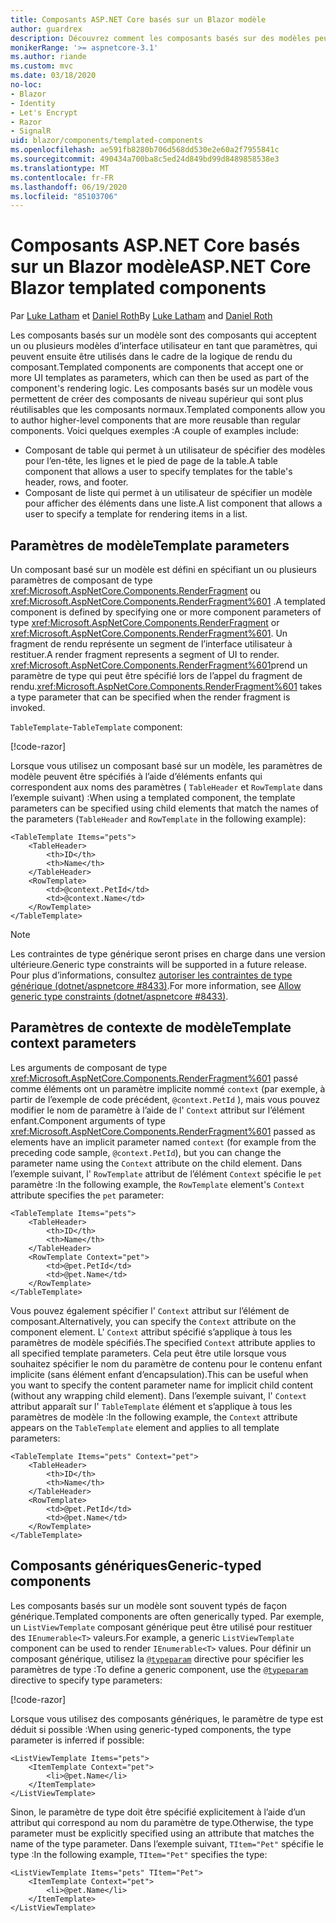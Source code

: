 ```yaml
---
title: Composants ASP.NET Core basés sur un Blazor modèle
author: guardrex
description: Découvrez comment les composants basés sur des modèles peuvent accepter un ou plusieurs modèles d’interface utilisateur en tant que paramètres, qui peuvent ensuite être utilisés dans le cadre de la logique de rendu du composant.
monikerRange: '>= aspnetcore-3.1'
ms.author: riande
ms.custom: mvc
ms.date: 03/18/2020
no-loc:
- Blazor
- Identity
- Let's Encrypt
- Razor
- SignalR
uid: blazor/components/templated-components
ms.openlocfilehash: ae591fb8280b706d568dd530e2e60a2f7955841c
ms.sourcegitcommit: 490434a700ba8c5ed24d849bd99d8489858538e3
ms.translationtype: MT
ms.contentlocale: fr-FR
ms.lasthandoff: 06/19/2020
ms.locfileid: "85103706"
---
```

# <a name="aspnet-core-blazor-templated-components"></a><span data-ttu-id="41ca8-103">Composants ASP.NET Core basés sur un Blazor modèle</span><span class="sxs-lookup"><span data-stu-id="41ca8-103">ASP.NET Core Blazor templated components</span></span>

<span data-ttu-id="41ca8-104">Par [Luke Latham](https://github.com/guardrex) et [Daniel Roth](https://github.com/danroth27)</span><span class="sxs-lookup"><span data-stu-id="41ca8-104">By [Luke Latham](https://github.com/guardrex) and [Daniel Roth](https://github.com/danroth27)</span></span>

<span data-ttu-id="41ca8-105">Les composants basés sur un modèle sont des composants qui acceptent un ou plusieurs modèles d’interface utilisateur en tant que paramètres, qui peuvent ensuite être utilisés dans le cadre de la logique de rendu du composant.</span><span class="sxs-lookup"><span data-stu-id="41ca8-105">Templated components are components that accept one or more UI templates as parameters, which can then be used as part of the component's rendering logic.</span></span> <span data-ttu-id="41ca8-106">Les composants basés sur un modèle vous permettent de créer des composants de niveau supérieur qui sont plus réutilisables que les composants normaux.</span><span class="sxs-lookup"><span data-stu-id="41ca8-106">Templated components allow you to author higher-level components that are more reusable than regular components.</span></span> <span data-ttu-id="41ca8-107">Voici quelques exemples :</span><span class="sxs-lookup"><span data-stu-id="41ca8-107">A couple of examples include:</span></span>

* <span data-ttu-id="41ca8-108">Composant de table qui permet à un utilisateur de spécifier des modèles pour l’en-tête, les lignes et le pied de page de la table.</span><span class="sxs-lookup"><span data-stu-id="41ca8-108">A table component that allows a user to specify templates for the table's header, rows, and footer.</span></span>
* <span data-ttu-id="41ca8-109">Composant de liste qui permet à un utilisateur de spécifier un modèle pour afficher des éléments dans une liste.</span><span class="sxs-lookup"><span data-stu-id="41ca8-109">A list component that allows a user to specify a template for rendering items in a list.</span></span>

## <a name="template-parameters"></a><span data-ttu-id="41ca8-110">Paramètres de modèle</span><span class="sxs-lookup"><span data-stu-id="41ca8-110">Template parameters</span></span>

<span data-ttu-id="41ca8-111">Un composant basé sur un modèle est défini en spécifiant un ou plusieurs paramètres de composant de type <xref:Microsoft.AspNetCore.Components.RenderFragment> ou <xref:Microsoft.AspNetCore.Components.RenderFragment%601> .</span><span class="sxs-lookup"><span data-stu-id="41ca8-111">A templated component is defined by specifying one or more component parameters of type <xref:Microsoft.AspNetCore.Components.RenderFragment> or <xref:Microsoft.AspNetCore.Components.RenderFragment%601>.</span></span> <span data-ttu-id="41ca8-112">Un fragment de rendu représente un segment de l’interface utilisateur à restituer.</span><span class="sxs-lookup"><span data-stu-id="41ca8-112">A render fragment represents a segment of UI to render.</span></span> <span data-ttu-id="41ca8-113"><xref:Microsoft.AspNetCore.Components.RenderFragment%601>prend un paramètre de type qui peut être spécifié lors de l’appel du fragment de rendu.</span><span class="sxs-lookup"><span data-stu-id="41ca8-113"><xref:Microsoft.AspNetCore.Components.RenderFragment%601> takes a type parameter that can be specified when the render fragment is invoked.</span></span>

<span data-ttu-id="41ca8-114">`TableTemplate`-</span><span class="sxs-lookup"><span data-stu-id="41ca8-114">`TableTemplate` component:</span></span>

[!code-razor[](../common/samples/3.x/BlazorWebAssemblySample/Components/TableTemplate.razor)]

<span data-ttu-id="41ca8-115">Lorsque vous utilisez un composant basé sur un modèle, les paramètres de modèle peuvent être spécifiés à l’aide d’éléments enfants qui correspondent aux noms des paramètres ( `TableHeader` et `RowTemplate` dans l’exemple suivant) :</span><span class="sxs-lookup"><span data-stu-id="41ca8-115">When using a templated component, the template parameters can be specified using child elements that match the names of the parameters (`TableHeader` and `RowTemplate` in the following example):</span></span>

```razor
<TableTemplate Items="pets">
    <TableHeader>
        <th>ID</th>
        <th>Name</th>
    </TableHeader>
    <RowTemplate>
        <td>@context.PetId</td>
        <td>@context.Name</td>
    </RowTemplate>
</TableTemplate>
```

> [!NOTE]
> <span data-ttu-id="41ca8-116">Les contraintes de type générique seront prises en charge dans une version ultérieure.</span><span class="sxs-lookup"><span data-stu-id="41ca8-116">Generic type constraints will be supported in a future release.</span></span> <span data-ttu-id="41ca8-117">Pour plus d’informations, consultez [autoriser les contraintes de type générique (dotnet/aspnetcore #8433)](https://github.com/dotnet/aspnetcore/issues/8433).</span><span class="sxs-lookup"><span data-stu-id="41ca8-117">For more information, see [Allow generic type constraints (dotnet/aspnetcore #8433)](https://github.com/dotnet/aspnetcore/issues/8433).</span></span>

## <a name="template-context-parameters"></a><span data-ttu-id="41ca8-118">Paramètres de contexte de modèle</span><span class="sxs-lookup"><span data-stu-id="41ca8-118">Template context parameters</span></span>

<span data-ttu-id="41ca8-119">Les arguments de composant de type <xref:Microsoft.AspNetCore.Components.RenderFragment%601> passé comme éléments ont un paramètre implicite nommé `context` (par exemple, à partir de l’exemple de code précédent, `@context.PetId` ), mais vous pouvez modifier le nom de paramètre à l’aide de l' `Context` attribut sur l’élément enfant.</span><span class="sxs-lookup"><span data-stu-id="41ca8-119">Component arguments of type <xref:Microsoft.AspNetCore.Components.RenderFragment%601> passed as elements have an implicit parameter named `context` (for example from the preceding code sample, `@context.PetId`), but you can change the parameter name using the `Context` attribute on the child element.</span></span> <span data-ttu-id="41ca8-120">Dans l’exemple suivant, l' `RowTemplate` attribut de l’élément `Context` spécifie le `pet` paramètre :</span><span class="sxs-lookup"><span data-stu-id="41ca8-120">In the following example, the `RowTemplate` element's `Context` attribute specifies the `pet` parameter:</span></span>

```razor
<TableTemplate Items="pets">
    <TableHeader>
        <th>ID</th>
        <th>Name</th>
    </TableHeader>
    <RowTemplate Context="pet">
        <td>@pet.PetId</td>
        <td>@pet.Name</td>
    </RowTemplate>
</TableTemplate>
```

<span data-ttu-id="41ca8-121">Vous pouvez également spécifier l' `Context` attribut sur l’élément de composant.</span><span class="sxs-lookup"><span data-stu-id="41ca8-121">Alternatively, you can specify the `Context` attribute on the component element.</span></span> <span data-ttu-id="41ca8-122">L' `Context` attribut spécifié s’applique à tous les paramètres de modèle spécifiés.</span><span class="sxs-lookup"><span data-stu-id="41ca8-122">The specified `Context` attribute applies to all specified template parameters.</span></span> <span data-ttu-id="41ca8-123">Cela peut être utile lorsque vous souhaitez spécifier le nom du paramètre de contenu pour le contenu enfant implicite (sans élément enfant d’encapsulation).</span><span class="sxs-lookup"><span data-stu-id="41ca8-123">This can be useful when you want to specify the content parameter name for implicit child content (without any wrapping child element).</span></span> <span data-ttu-id="41ca8-124">Dans l’exemple suivant, l' `Context` attribut apparaît sur l' `TableTemplate` élément et s’applique à tous les paramètres de modèle :</span><span class="sxs-lookup"><span data-stu-id="41ca8-124">In the following example, the `Context` attribute appears on the `TableTemplate` element and applies to all template parameters:</span></span>

```razor
<TableTemplate Items="pets" Context="pet">
    <TableHeader>
        <th>ID</th>
        <th>Name</th>
    </TableHeader>
    <RowTemplate>
        <td>@pet.PetId</td>
        <td>@pet.Name</td>
    </RowTemplate>
</TableTemplate>
```

## <a name="generic-typed-components"></a><span data-ttu-id="41ca8-125">Composants génériques</span><span class="sxs-lookup"><span data-stu-id="41ca8-125">Generic-typed components</span></span>

<span data-ttu-id="41ca8-126">Les composants basés sur un modèle sont souvent typés de façon générique.</span><span class="sxs-lookup"><span data-stu-id="41ca8-126">Templated components are often generically typed.</span></span> <span data-ttu-id="41ca8-127">Par exemple, un `ListViewTemplate` composant générique peut être utilisé pour restituer des `IEnumerable<T>` valeurs.</span><span class="sxs-lookup"><span data-stu-id="41ca8-127">For example, a generic `ListViewTemplate` component can be used to render `IEnumerable<T>` values.</span></span> <span data-ttu-id="41ca8-128">Pour définir un composant générique, utilisez la [`@typeparam`](xref:mvc/views/razor#typeparam) directive pour spécifier les paramètres de type :</span><span class="sxs-lookup"><span data-stu-id="41ca8-128">To define a generic component, use the [`@typeparam`](xref:mvc/views/razor#typeparam) directive to specify type parameters:</span></span>

[!code-razor[](../common/samples/3.x/BlazorWebAssemblySample/Components/ListViewTemplate.razor)]

<span data-ttu-id="41ca8-129">Lorsque vous utilisez des composants génériques, le paramètre de type est déduit si possible :</span><span class="sxs-lookup"><span data-stu-id="41ca8-129">When using generic-typed components, the type parameter is inferred if possible:</span></span>

```razor
<ListViewTemplate Items="pets">
    <ItemTemplate Context="pet">
        <li>@pet.Name</li>
    </ItemTemplate>
</ListViewTemplate>
```

<span data-ttu-id="41ca8-130">Sinon, le paramètre de type doit être spécifié explicitement à l’aide d’un attribut qui correspond au nom du paramètre de type.</span><span class="sxs-lookup"><span data-stu-id="41ca8-130">Otherwise, the type parameter must be explicitly specified using an attribute that matches the name of the type parameter.</span></span> <span data-ttu-id="41ca8-131">Dans l’exemple suivant, `TItem="Pet"` spécifie le type :</span><span class="sxs-lookup"><span data-stu-id="41ca8-131">In the following example, `TItem="Pet"` specifies the type:</span></span>

```razor
<ListViewTemplate Items="pets" TItem="Pet">
    <ItemTemplate Context="pet">
        <li>@pet.Name</li>
    </ItemTemplate>
</ListViewTemplate>
```
